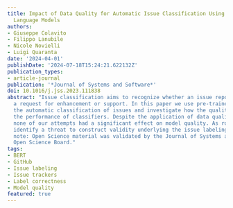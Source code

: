 ```yaml
---
title: Impact of Data Quality for Automatic Issue Classification Using Pre-Trained
  Language Models
authors:
- Giuseppe Colavito
- Filippo Lanubile
- Nicole Novielli
- Luigi Quaranta
date: '2024-04-01'
publishDate: '2024-07-18T15:24:21.622132Z'
publication_types:
- article-journal
publication: '*Journal of Systems and Software*'
doi: 10.1016/j.jss.2023.111838
abstract: "Issue classification aims to recognize whether an issue reports a bug,
  a request for enhancement or support. In this paper we use pre-trained models for
  the automatic classification of issues and investigate how the quality of data affects
  the performance of classifiers. Despite the application of data quality filters,
  none of our attempts had a significant effect on model quality. As root cause we
  identify a threat to construct validity underlying the issue labeling. Editor's
  note: Open Science material was validated by the Journal of Systems and Software
  Open Science Board."
tags:
- BERT
- GitHub
- Issue labeling
- Issue trackers
- Label correctness
- Model quality
featured: true
---
```

